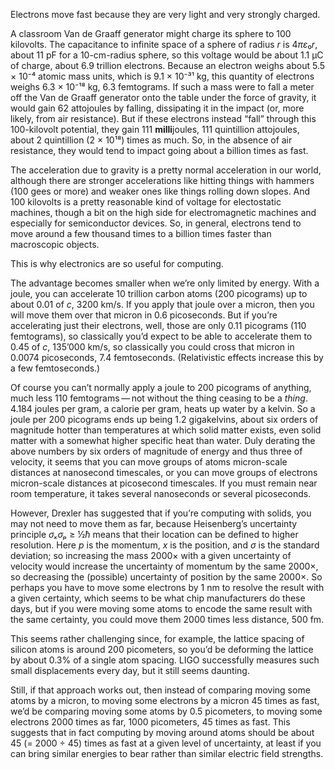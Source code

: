Electrons move fast because they are very light and very strongly
charged.

A classroom Van de Graaff generator might charge its sphere to 100
kilovolts.  The capacitance to infinite space of a sphere of radius
*r* is 4*πε*₀*r*, about 11 pF for a 10-cm-radius sphere, so this
voltage would be about 1.1 μC of charge, about 6.9 trillion electrons.
Because an electron weighs about 5.5 × 10⁻⁴ atomic mass units, which
is 9.1 × 10⁻³¹ kg, this quantity of electrons weighs 6.3 × 10⁻¹⁸ kg,
6.3 femtograms.  If such a mass were to fall a meter off the Van de
Graaff generator onto the table under the force of gravity, it would
gain 62 attojoules by falling, dissipating it in the impact (or, more
likely, from air resistance).  But if these electrons instead “fall”
through this 100-kilovolt potential, they gain 111 **milli**joules,
111 quintillion attojoules, about 2 quintillion (2 × 10¹⁸) times as
much.  So, in the absence of air resistance, they would tend to impact
going about a billion times as fast.

The acceleration due to gravity is a pretty normal acceleration in our
world, although there are stronger accelerations like hitting things
with hammers (100 gees or more) and weaker ones like things rolling
down slopes.  And 100 kilovolts is a pretty reasonable kind of voltage
for electostatic machines, though a bit on the high side for
electromagnetic machines and especially for semiconductor devices.
So, in general, electrons tend to move around a few thousand times to
a billion times faster than macroscopic objects.

This is why electronics are so useful for computing.

The advantage becomes smaller when we’re only limited by energy.  With
a joule, you can accelerate 10 trillion carbon atoms (200 picograms)
up to about 0.01 of *c*, 3200 km/s.  If you apply that joule over a
micron, then you will move them over that micron in 0.6 picoseconds.
But if you’re accelerating just their electrons, well, those are only
0.11 picograms (110 femtograms), so classically you’d expect to be
able to accelerate them to 0.45 of *c*, 135’000 km/s, so classically
you could cross that micron in 0.0074 picoseconds, 7.4 femtoseconds.
(Relativistic effects increase this by a few femtoseconds.)

Of course you can’t normally apply a joule to 200 picograms of
anything, much less 110 femtograms — not without the thing ceasing to
be a *thing*.  4.184 joules per gram, a calorie per gram, heats up
water by a kelvin.  So a joule per 200 picograms ends up being 1.2
gigakelvins, about six orders of magnitude hotter than temperatures at
which solid matter exists, even solid matter with a somewhat higher
specific heat than water.  Duly derating the above numbers by six
orders of magnitude of energy and thus three of velocity, it seems
that you can move groups of atoms micron-scale distances at nanosecond
timescales, or you can move groups of electrons micron-scale distances
at picosecond timescales.  If you must remain near room temperature,
it takes several nanoseconds or several picoseconds.

However, Drexler has suggested that if you’re computing with solids,
you may not need to move them as far, because Heisenberg’s uncertainty
principle *σₓσₚ* ≥ ½*ħ* means that their location can be defined to
higher resolution.  Here *p* is the momentum, *x* is the position, and
*σ* is the standard deviation; so increasing the mass 2000× with a
given uncertainty of velocity would increase the uncertainty of
momentum by the same 2000×, so decreasing the (possible) uncertainty
of position by the same 2000×.  So perhaps you have to move some
electrons by 1 nm to resolve the result with a given certainty, which
seems to be what chip manufacturers do these days, but if you were
moving some atoms to encode the same result with the same certainty,
you could move them 2000 times less distance, 500 fm.

This seems rather challenging since, for example, the lattice spacing
of silicon atoms is around 200 picometers, so you’d be deforming the
lattice by about 0.3% of a single atom spacing.  LIGO successfully
measures such small displacements every day, but it still seems
daunting.

Still, if that approach works out, then instead of comparing moving
some atoms by a micron, to moving some electrons by a micron 45 times
as fast, we’d be comparing moving some atoms by 0.5 picometers, to
moving some electrons 2000 times as far, 1000 picometers, 45 times as
fast.  This suggests that in fact computing by moving around atoms
should be about 45 (= 2000 ÷ 45) times as fast at a given level of
uncertainty, at least if you can bring similar energies to bear rather
than similar electric field strengths.
